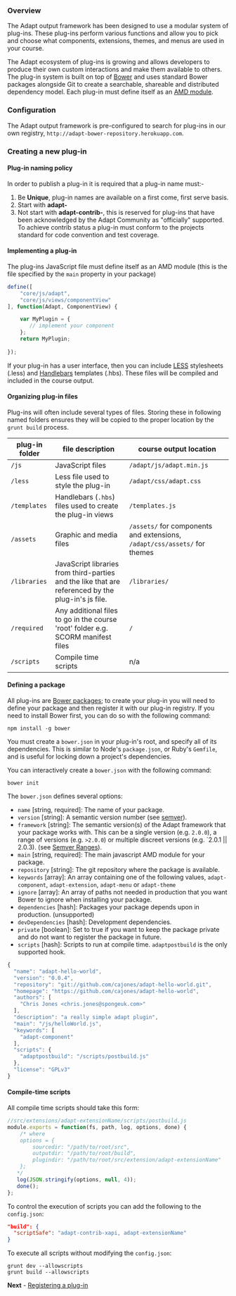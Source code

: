 ### Overview
The Adapt output framework has been designed to use a modular system of plug-ins. These plug-ins perform various  functions and allow you to pick and choose what components, extensions, themes, and menus are used in your course.

The Adapt ecosystem of plug-ins is growing and allows developers to produce their own custom interactions and make them available to others. The plug-in system is built on top of [Bower](http://bower.io/) and uses standard Bower packages alongside Git to create a searchable, shareable and distributed dependency model.
Each plug-in must define itself as an [AMD module](/amdjs/amdjs-api/wiki/AMD).

### Configuration
The Adapt output framework is pre-configured to search for plug-ins in our own registry, `http://adapt-bower-repository.herokuapp.com`.

### Creating a new plug-in


#### Plug-in naming policy
In order to publish a plug-in it is required that a plug-in name must:-

1. Be **Unique**, plug-in names are available on a first come, first serve basis.
2. Start with **adapt-**
3. Not start with **adapt-contrib-**, this is reserved for plug-ins that have been acknowledged by the Adapt Community as "officially" supported. To achieve contrib status a plug-in must conform to the projects standard for code convention and test coverage.

#### Implementing a plug-in
The plug-ins JavaScript file must define itself as an AMD module (this is the file specified by the `main` property in your package)

```js
define([
    "core/js/adapt",
    "core/js/views/componentView"
], function(Adapt, ComponentView) {

    var MyPlugin = {
       // implement your component
    };
    return MyPlugin;
   
});
```

If your plug-in has a user interface, then you can include [LESS](http://lesscss.org/) stylesheets (.less) and [Handlebars](http://handlebarsjs.com/) templates (.hbs).
These files will be compiled and included in the course output.

#### Organizing plug-in files
Plug-ins will often include several types of files. Storing these in following named folders ensures they will be copied to the proper location by the `grunt build` process.   

| plug-in folder | file description |  course output location |
| ---- | ---- | ---- | 
| `/js` | JavaScript files | `/adapt/js/adapt.min.js` |  
| `/less` | Less file used to style the plug-in | `/adapt/css/adapt.css` |
| `/templates` | Handlebars (`.hbs`) files used to create the plug-in views | `/templates.js` |
| `/assets` | Graphic and media files | `/assets/` for components and extensions, `/adapt/css/assets/` for themes|
| `/libraries` | JavaScript libraries from third-parties and the like that are referenced by the plug-in's js file. | `/libraries/`  |
| `/required` | Any additional files to go in the course 'root' folder e.g. SCORM manifest files | `/` |
| `/scripts` | Compile time scripts | n/a |


#### Defining a package
All plug-ins are [Bower packages](http://bower.io); to create your plug-in you will need to define your package and then register it with our plug-in registry. If you need to install Bower first, you can do so with the following command:

```
npm install -g bower
```

You must create a `bower.json` in your plug-in's root, and specify all of its dependencies. This is similar to Node's `package.json`, or Ruby's `Gemfile`, and is useful for locking down a project's dependencies.

You can interactively create a `bower.json` with the following command:

```
bower init
```

The `bower.json` defines several options:

* `name` [string, required]: The name of your package.
* `version` [string]: A semantic version number (see [semver](http://semver.org/)).
* `framework` [string]: The semantic version(s) of the Adapt framework that your package works with. This can be a single version (e.g. `2.0.0`), a range of versions (e.g. `>2.0.0`) or multiple discreet versions (e.g. `2.0.1 || 2.0.3). (see [Semver Ranges](https://nodesource.com/blog/semver-a-primer#semver-ranges)).
* `main` [string, required]: The main javascript AMD module for your package.
* `repository` [string]: The git repository where the package is available.
* `keywords` [array]: An array containing one of the following values, `adapt-component`, `adapt-extension`, `adapt-menu` or `adapt-theme`
* `ignore` [array]: An array of paths not needed in production that you want Bower to ignore when installing your package.
* `dependencies` [hash]: Packages your package depends upon in production. (unsupported)
* `devDependencies` [hash]: Development dependencies.
* `private` [boolean]: Set to true if you want to keep the package private and do not want to register the package in future.
* `scripts` [hash]: Scripts to run at compile time. ``adaptpostbuild`` is the only supported hook.

```js
{
  "name": "adapt-hello-world",
  "version": "0.0.4",
  "repository": "git://github.com/cajones/adapt-hello-world.git",
  "homepage": "https://github.com/cajones/adapt-hello-world",
  "authors": [
    "Chris Jones <chris.jones@spongeuk.com>"
  ],
  "description": "a really simple adapt plugin",
  "main": "/js/helloWorld.js",
  "keywords": [
    "adapt-component"
  ],
  "scripts": {
    "adaptpostbuild": "/scripts/postbuild.js"
  },
  "license": "GPLv3"
}
```

#### Compile-time scripts
All compile time scripts should take this form:
```javascript
//src/extensions/adapt-extensionName/scripts/postbuild.js
module.exports = function(fs, path, log, options, done) {
    /* where
    options = {
        sourcedir: "/path/to/root/src",
        outputdir: "/path/to/root/build",
        plugindir: "/path/to/root/src/extension/adapt-extensionName"
    };
   */
   log(JSON.stringify(options, null, 4));
   done();
};
```
To control the execution of scripts you can add the following to the ``config.json``:
```json
"build": {
  "scriptSafe": "adapt-contrib-xapi, adapt-extensionName"
}
```
To execute all scripts without modifying the ``config.json``:
```
grunt dev --allowscripts
grunt build --allowscripts
```

**Next** - [Registering a plug-in](https://github.com/adaptlearning/adapt_framework/wiki/Registering-a-plugin)